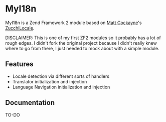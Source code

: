 MyI18n
===

MyI18n is a Zend Framework 2 module based on [Matt Cockayne](https://github.com/zucchi)'s [ZucchiLocale](https://github.com/zucchi/ZucchiLocale).

DISCLAIMER: This is one of my first ZF2 modules so it probably has a lot of rough edges. I didn't fork the original project because I didn't really knew where to go from there, I just needed to mock about with a simple module.


Features
---

- Locale detection via different sorts of handlers
- Translator initialization and injection
- Language Navigation initialization and injection


Documentation
---

TO-DO
